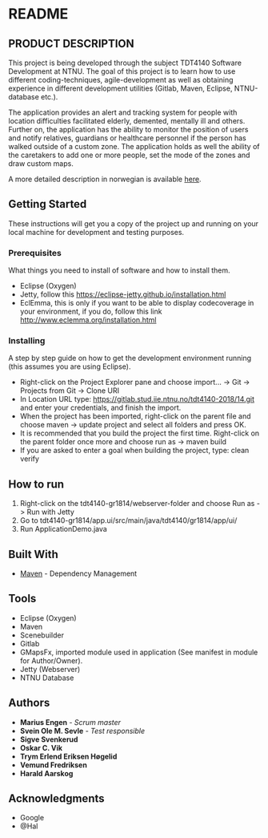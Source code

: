 README
=======



## PRODUCT DESCRIPTION

This project is being developed through the subject TDT4140 Software Development at NTNU.
The goal of this project is to learn how to use different coding-techniques, agile-development 
as well as obtaining experience in different development utilities (Gitlab, Maven, Eclipse, 
NTNU-database etc.).

The application provides an alert and tracking system for people with location 
difficulties facilitated elderly, demented, mentally ill and others. Further on,
the application has the ability to monitor the position of users and notify 
relatives, guardians or healthcare personnel if the person has walked outside 
of a custom zone. The application holds as well the ability of the caretakers 
to add one or more people, set the mode of the zones and draw custom maps.

A more detailed description in norwegian is available [here](https://gitlab.stud.iie.ntnu.no/tdt4140-2018/14/wikis/home).




## Getting Started

These instructions will get you a copy of the project up and running on your local machine for development and testing purposes.

### Prerequisites

What things you need to install of software and how to install them.

- Eclipse (Oxygen)
- Jetty, follow this https://eclipse-jetty.github.io/installation.html
- EclEmma, this is only if you want to be able to display codecoverage in your environment, if you do, follow this link http://www.eclemma.org/installation.html

### Installing

A step by step guide on how to get the development environment running (this assumes you are using Eclipse).

- Right-click on the Project Explorer pane and choose import... -> Git -> Projects from Git -> Clone URI
- In Location URL type: https://gitlab.stud.iie.ntnu.no/tdt4140-2018/14.git and enter your credentials, and finish the import.
- When the project has been imported, right-click on the parent file and choose maven -> update project and select all folders and press OK.
- It is recommended that you build the project the first time. Right-click on the parent folder once more and choose run as -> maven build
- If you are asked to enter a goal when building the project, type: clean verify


## How to run

1.   Right-click on the tdt4140-gr1814/webserver-folder and choose Run as -> Run with Jetty
2.   Go to tdt4140-gr1814/app.ui/src/main/java/tdt4140/gr1814/app/ui/
3.   Run ApplicationDemo.java



## Built With
* [Maven](https://maven.apache.org/) - Dependency Management


## Tools

- Eclipse (Oxygen)
- Maven
- Scenebuilder
- Gitlab
- GMapsFx, imported module used in application (See manifest in module for Author/Owner).
- Jetty (Webserver)
- NTNU Database


## Authors

* **Marius Engen** - *Scrum master*
* **Svein Ole M. Sevle** - *Test responsible*
* **Sigve Svenkerud**
* **Oskar C. Vik**
* **Trym Erlend Eriksen Høgelid**
* **Vemund Fredriksen**
* **Harald Aarskog**

## Acknowledgments

* Google
* @Hal